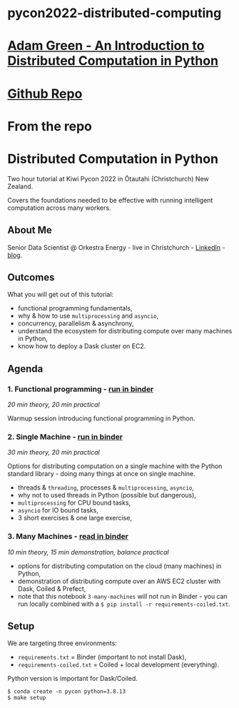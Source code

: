 # pycon2022-distributed-computing

# [Adam Green - An Introduction to Distributed Computation in Python](https://pretalx.com/kiwipycon-2021/talk/THDN7G/)

# [Github Repo](https://github.com/ADGEfficiency/intro-to-distributed-computation-in-python)

# From the repo
# Distributed Computation in Python

Two hour tutorial at Kiwi Pycon 2022 in Ōtautahi (Christchurch) New Zealand.

Covers the foundations needed to be effective with running intelligent computation across many workers.


## About Me

Senior Data Scientist @ Orkestra Energy - live in Christchurch - [LinkedIn](https://www.linkedin.com/in/adgefficiency/) - [blog](https://adgefficiency.com/).


## Outcomes

What you will get out of this tutorial:

- functional programming fundamentals,
- why & how to use `multiprocessing` and `asyncio`,
- concurrency, parallelism & asynchrony,
- understand the ecosystem for distributing compute over many machines in Python,
- know how to deploy a Dask cluster on EC2.


## Agenda

### 1. Functional programming - [run in binder](https://mybinder.org/v2/gh/ADGEfficiency/intro-to-distributed-computation-in-python/HEAD?labpath=notebooks%2F1-functional-programming.ipynb)

*20 min theory, 20 min practical*

Warmup session introducing functional programming in Python.


### 2. Single Machine - [run in binder](https://mybinder.org/v2/gh/ADGEfficiency/intro-to-distributed-computation-in-python/HEAD?labpath=notebooks%2F2-single-machine.ipynb)

*30 min theory, 20 min practical*

Options for distributing computation on a single machine with the Python standard library - doing many things at once on single machine.

- threads & `threading`, processes & `multiprocessing`, `asyncio`,
- why not to used threads in Python (possible but dangerous),
- `multiprocessing` for CPU bound tasks,
- `asyncio` for IO bound tasks,
- 3 short exercises & one large exercise,


### 3. Many Machines - [read in binder](https://mybinder.org/v2/gh/ADGEfficiency/intro-to-distributed-computation-in-python/HEAD?labpath=notebooks%2F3-many-machines.ipynb)

*10 min theory, 15 min demonstration, balance practical*

- options for distributing computation on the cloud (many machines) in Python, 
- demonstration of distributing compute over an AWS EC2 cluster with Dask, Coiled & Prefect,
- note that this notebook `3-many-machines` will not run in Binder - you can run locally combined with a `$ pip install -r requirements-coiled.txt`.


## Setup

We are targeting three environments:

- `requirements.txt` = Binder (important to not install Dask),
- `requirements-coiled.txt` = Coiled + local development (everything).

Python version is important for Dask/Coiled.

```shell
$ conda create -n pycon python=3.8.13
$ make setup
```
